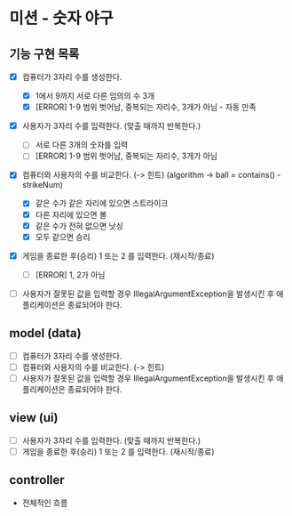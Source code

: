 # 미션 - 숫자 야구

## 기능 구현 목록
- [x] 컴퓨터가 3자리 수를 생성한다.
    - [x]  1에서 9까지 서로 다른 임의의 수 3개
    - [x] [ERROR] 1-9 범위 벗어남, 중복되는 자리수, 3개가 아님 - 자동 만족
- [x] 사용자가 3자리 수를 입력한다. (맞출 때까지 반복한다.)
    - [ ] 서로 다른 3개의 숫자를 입력
    - [ ] [ERROR] 1-9 범위 벗어남, 중복되는 자리수, 3개가 아님
- [x] 컴퓨터와 사용자의 수를 비교한다. (-> 힌트) (algorithm -> ball = contains() - strikeNum)
    - [x] 같은 수가 같은 자리에 있으면 스트라이크
    - [x] 다른 자리에 있으면 볼
    - [x] 같은 수가 전혀 없으면 낫싱
    - [x] 모두 같으면 승리
- [x] 게임을 종료한 후(승리) 1 또는 2 를 입력한다. (재시작/종료)
    - [ ] [ERROR] 1, 2가 아님
- [ ] 사용자가 잘못된 값을 입력할 경우 IllegalArgumentException을 발생시킨 후 애플리케이션은 종료되어야 한다.


## model (data)
- [ ] 컴퓨터가 3자리 수를 생성한다.
- [ ] 컴퓨터와 사용자의 수를 비교한다. (-> 힌트)
- [ ] 사용자가 잘못된 값을 입력할 경우 IllegalArgumentException을 발생시킨 후 애플리케이션은 종료되어야 한다.

## view (ui)
- [ ] 사용자가 3자리 수를 입력한다. (맞출 때까지 반복한다.)
- [ ] 게임을 종료한 후(승리) 1 또는 2 를 입력한다. (재시작/종료)

## controller
- 전체적인 흐름

